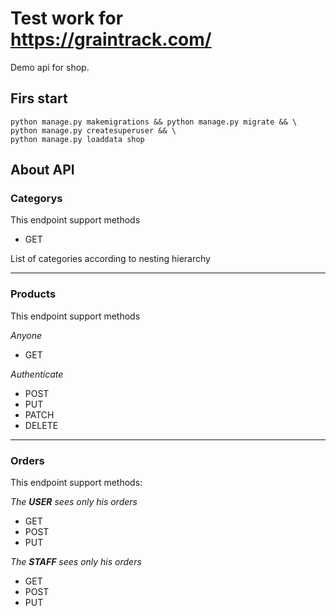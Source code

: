 # Test work for https://graintrack.com/
Demo api for shop.

## Firs start
```shell
python manage.py makemigrations && python manage.py migrate && \
python manage.py createsuperuser && \
python manage.py loaddata shop
```
 
## About API

### Categorys
This endpoint support methods 
- GET

List of categories according to nesting hierarchy 

___

### Products
This endpoint support methods

_Anyone_
- GET

_Authenticate_
- POST
- PUT
- PATCH
- DELETE

___

### Orders
This endpoint support methods:

_The **USER** sees only his orders_
- GET
- POST
- PUT

_The **STAFF** sees only his orders_
- GET
- POST
- PUT
